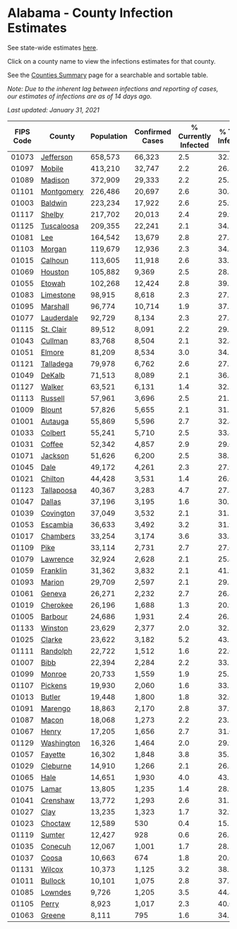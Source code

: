# Alabama - County Infection Estimates

See state-wide estimates [here](/infections/us-al).

Click on a county name to view the infections estimates for that county.

See the [Counties Summary](/infections/summary-counties) page for a searchable and sortable table.

*Note: Due to the inherent lag between infections and reporting of cases, our estimates of infections are as of 14 days ago.*

*Last updated: January 31, 2021*

|   FIPS Code |                   County |   Population |   Confirmed Cases |   % Currently Infected |   % Total Infected |
|-------------|--------------------------|--------------|-------------------|------------------------|--------------------|
|       01073 |   [Jefferson](jefferson) |      658,573 |            66,323 |                    2.5 |               32.9 |
|       01097 |         [Mobile](mobile) |      413,210 |            32,747 |                    2.2 |               26.8 |
|       01089 |       [Madison](madison) |      372,909 |            29,333 |                    2.2 |               25.3 |
|       01101 | [Montgomery](montgomery) |      226,486 |            20,697 |                    2.6 |               30.8 |
|       01003 |       [Baldwin](baldwin) |      223,234 |            17,922 |                    2.6 |               25.9 |
|       01117 |         [Shelby](shelby) |      217,702 |            20,013 |                    2.4 |               29.9 |
|       01125 | [Tuscaloosa](tuscaloosa) |      209,355 |            22,241 |                    2.1 |               34.5 |
|       01081 |               [Lee](lee) |      164,542 |            13,679 |                    2.8 |               27.8 |
|       01103 |         [Morgan](morgan) |      119,679 |            12,936 |                    2.3 |               34.8 |
|       01015 |       [Calhoun](calhoun) |      113,605 |            11,918 |                    2.6 |               33.5 |
|       01069 |       [Houston](houston) |      105,882 |             9,369 |                    2.5 |               28.2 |
|       01055 |         [Etowah](etowah) |      102,268 |            12,424 |                    2.8 |               39.2 |
|       01083 |   [Limestone](limestone) |       98,915 |             8,618 |                    2.3 |               27.7 |
|       01095 |     [Marshall](marshall) |       96,774 |            10,714 |                    1.9 |               37.2 |
|       01077 | [Lauderdale](lauderdale) |       92,729 |             8,134 |                    2.3 |               27.8 |
|       01115 |   [St. Clair](st.-clair) |       89,512 |             8,091 |                    2.2 |               29.1 |
|       01043 |       [Cullman](cullman) |       83,768 |             8,504 |                    2.1 |               32.4 |
|       01051 |         [Elmore](elmore) |       81,209 |             8,534 |                    3.0 |               34.1 |
|       01121 |   [Talladega](talladega) |       79,978 |             6,762 |                    2.6 |               27.1 |
|       01049 |         [DeKalb](dekalb) |       71,513 |             8,089 |                    2.1 |               36.8 |
|       01127 |         [Walker](walker) |       63,521 |             6,131 |                    1.4 |               32.5 |
|       01113 |       [Russell](russell) |       57,961 |             3,696 |                    2.5 |               21.7 |
|       01009 |         [Blount](blount) |       57,826 |             5,655 |                    2.1 |               31.3 |
|       01001 |       [Autauga](autauga) |       55,869 |             5,596 |                    2.7 |               32.4 |
|       01033 |       [Colbert](colbert) |       55,241 |             5,710 |                    2.5 |               33.4 |
|       01031 |         [Coffee](coffee) |       52,342 |             4,857 |                    2.9 |               29.6 |
|       01071 |       [Jackson](jackson) |       51,626 |             6,200 |                    2.5 |               38.3 |
|       01045 |             [Dale](dale) |       49,172 |             4,261 |                    2.3 |               27.9 |
|       01021 |       [Chilton](chilton) |       44,428 |             3,531 |                    1.4 |               26.6 |
|       01123 | [Tallapoosa](tallapoosa) |       40,367 |             3,283 |                    4.7 |               27.8 |
|       01047 |         [Dallas](dallas) |       37,196 |             3,195 |                    1.6 |               30.1 |
|       01039 |   [Covington](covington) |       37,049 |             3,532 |                    2.1 |               31.2 |
|       01053 |     [Escambia](escambia) |       36,633 |             3,492 |                    3.2 |               31.9 |
|       01017 |     [Chambers](chambers) |       33,254 |             3,174 |                    3.6 |               33.8 |
|       01109 |             [Pike](pike) |       33,114 |             2,731 |                    2.7 |               27.6 |
|       01079 |     [Lawrence](lawrence) |       32,924 |             2,628 |                    2.1 |               25.4 |
|       01059 |     [Franklin](franklin) |       31,362 |             3,832 |                    2.1 |               41.9 |
|       01093 |         [Marion](marion) |       29,709 |             2,597 |                    2.1 |               29.3 |
|       01061 |         [Geneva](geneva) |       26,271 |             2,232 |                    2.7 |               26.4 |
|       01019 |     [Cherokee](cherokee) |       26,196 |             1,688 |                    1.3 |               20.9 |
|       01005 |       [Barbour](barbour) |       24,686 |             1,931 |                    2.4 |               26.3 |
|       01133 |       [Winston](winston) |       23,629 |             2,377 |                    2.0 |               32.7 |
|       01025 |         [Clarke](clarke) |       23,622 |             3,182 |                    5.2 |               43.5 |
|       01111 |     [Randolph](randolph) |       22,722 |             1,512 |                    1.6 |               22.6 |
|       01007 |             [Bibb](bibb) |       22,394 |             2,284 |                    2.2 |               33.1 |
|       01099 |         [Monroe](monroe) |       20,733 |             1,559 |                    1.9 |               25.2 |
|       01107 |       [Pickens](pickens) |       19,930 |             2,060 |                    1.6 |               33.7 |
|       01013 |         [Butler](butler) |       19,448 |             1,800 |                    1.8 |               32.6 |
|       01091 |       [Marengo](marengo) |       18,863 |             2,170 |                    2.8 |               37.9 |
|       01087 |           [Macon](macon) |       18,068 |             1,273 |                    2.2 |               23.5 |
|       01067 |           [Henry](henry) |       17,205 |             1,656 |                    2.7 |               31.0 |
|       01129 | [Washington](washington) |       16,326 |             1,464 |                    2.0 |               29.9 |
|       01057 |       [Fayette](fayette) |       16,302 |             1,848 |                    3.8 |               35.7 |
|       01029 |     [Cleburne](cleburne) |       14,910 |             1,266 |                    2.1 |               26.8 |
|       01065 |             [Hale](hale) |       14,651 |             1,930 |                    4.0 |               43.5 |
|       01075 |           [Lamar](lamar) |       13,805 |             1,235 |                    1.4 |               28.9 |
|       01041 |     [Crenshaw](crenshaw) |       13,772 |             1,293 |                    2.6 |               31.1 |
|       01027 |             [Clay](clay) |       13,235 |             1,323 |                    1.7 |               32.9 |
|       01023 |       [Choctaw](choctaw) |       12,589 |               530 |                    0.4 |               15.7 |
|       01119 |         [Sumter](sumter) |       12,427 |               928 |                    0.6 |               26.8 |
|       01035 |       [Conecuh](conecuh) |       12,067 |             1,001 |                    1.7 |               28.7 |
|       01037 |           [Coosa](coosa) |       10,663 |               674 |                    1.8 |               20.6 |
|       01131 |         [Wilcox](wilcox) |       10,373 |             1,125 |                    3.2 |               38.2 |
|       01011 |       [Bullock](bullock) |       10,101 |             1,075 |                    2.8 |               37.8 |
|       01085 |       [Lowndes](lowndes) |        9,726 |             1,205 |                    3.5 |               44.4 |
|       01105 |           [Perry](perry) |        8,923 |             1,017 |                    2.3 |               40.0 |
|       01063 |         [Greene](greene) |        8,111 |               795 |                    1.6 |               34.1 |